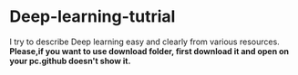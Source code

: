 # Deep-learning-tutrial
I try to describe Deep learning easy and clearly from various resources. <br>
<b>Please,if you want to use download folder, first download it and open on your pc.github doesn't show it. </b> 
